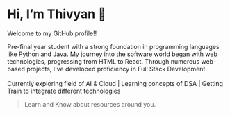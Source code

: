 # Hi, I’m Thivyan 👋
Welcome to my GitHub profile!!

Pre-final year student with a strong foundation in programming languages like Python and Java. My journey into the software world began with web technologies, progressing from HTML to React. Through numerous web-based projects, I've developed proficiency in Full Stack Development.
<br>
<br>
Currently exploring field of AI & Cloud  |  Learning concepts of DSA  |  Getting Train to integrate different technologies


> Learn and Know about resources around you.
